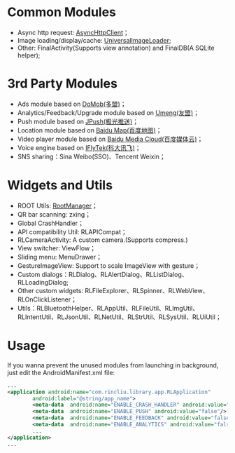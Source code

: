 Common Modules
==========
* Async http request: [AsyncHttpClient](https://github.com/loopj/android-async-http)；
* Image loading/display/cache: [UniversalImageLoader](https://github.com/nostra13/Android-Universal-Image-Loader);
* Other: FinalActivity(Supports view annotation) and FinalDB(A SQLite helper);

3rd Party Modules
==========
* Ads module based on [DoMob(多盟)](http://www.duomeng.net/developers/developers.htm)；
* Analytics/Feedback/Upgrade module based on [Umeng(友盟)](http://www.umeng.com)；
* Push module based on [JPush(极光推送)](http://www.jpush.cn/)；
* Location module based on [Baidu Map(百度地图)](http://developer.baidu.com/map/)；
* Video player module based on [Baidu Media Cloud(百度媒体云)](http://developer.baidu.com/wiki/index.php?title=docs/cplat/media)；
* Voice engine based on [IFlyTek(科大讯飞)](http://open.voicecloud.cn/developer.php)；
* SNS sharing：Sina Weibo(SSO)、Tencent Weixin；

Widgets and Utils
==========
* ROOT Utils: [RootManager](https://github.com/Chrisplus/RootManager)；
* QR bar scanning: zxing；
* Global CrashHandler；
* API compatibility Util: RLAPICompat；
* RLCameraActivity: A custom camera.(Supports compress.)
* View switcher: ViewFlow；
* Sliding menu: MenuDrawer；
* GestureImageView: Support to scale ImageView with gesture；
* Custom dialogs：RLDialog、RLAlertDialog、RLListDialog、RLLoadingDialog;
* Other custom widgets: RLFileExplorer、RLSpinner、RLWebView、RLOnClickListener；
* Utils：RLBluetoothHelper、RLAppUtil、RLFileUtil、RLImgUtil、RLIntentUtil、RLJsonUtil、RLNetUtil、RLStrUtil、RLSysUtil、RLUiUtil；

Usage
==========
If you wanna prevent the unused modules from launching in background, just edit the AndroidManifest.xml file:

```xml
...
<application android:name="com.rincliu.library.app.RLApplication" 
        android:label="@string/app_name">
        <meta-data  android:name="ENABLE_CRASH_HANDLER" android:value="true"/>
        <meta-data  android:name="ENABLE_PUSH" android:value="false"/>
        <meta-data  android:name="ENABLE_FEEDBACK" android:value="false"/>
        <meta-data  android:name="ENABLE_ANALYTICS" android:value="false"/>
        ...
</application>
...
```
